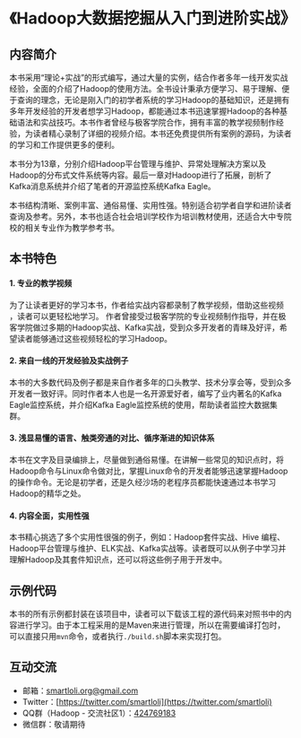 # 《Hadoop大数据挖掘从入门到进阶实战》

## 内容简介
本书采用“理论+实战”的形式编写，通过大量的实例，结合作者多年一线开发实战经验，全面的介绍了Hadoop的使用方法。全书设计秉承方便学习、易于理解、便于查询的理念，无论是刚入门的初学者系统的学习Hadoop的基础知识，还是拥有多年开发经验的开发者想学习Hadoop，都能通过本书迅速掌握Hadoop的各种基础语法和实战技巧。本书作者曾经与极客学院合作，拥有丰富的教学视频制作经验，为读者精心录制了详细的视频介绍。本书还免费提供所有案例的源码，为读者的学习和工作提供更多的便利。

本书分为13章，分别介绍Hadoop平台管理与维护、异常处理解决方案以及Hadoop的分布式文件系统等内容。最后一章对Hadoop进行了拓展，剖析了Kafka消息系统并介绍了笔者的开源监控系统Kafka Eagle。

本书结构清晰、案例丰富、通俗易懂、实用性强。特别适合初学者自学和进阶读者查询及参考。另外，本书也适合社会培训学校作为培训教材使用，还适合大中专院校的相关专业作为教学参考书。

## 本书特色
#### 1. 专业的教学视频
为了让读者更好的学习本书，作者给实战内容都录制了教学视频，借助这些视频 ，读者可以更轻松地学习。
作者曾接受过极客学院的专业视频制作指导，并在极客学院做过多期的Hadoop实战、Kafka实战，受到众多开发者的青睐及好评，希望读者能够通过这些视频轻松的学习Hadoop。

#### 2. 来自一线的开发经验及实战例子
本书的大多数代码及例子都是来自作者多年的口头教学、技术分享会等，受到众多开发者一致好评。同时作者本人也是一名开源爱好者，编写了业内著名的Kafka Eagle监控系统，并介绍Kafka Eagle监控系统的使用，帮助读者监控大数据集群。

#### 3. 浅显易懂的语言、触类旁通的对比、循序渐进的知识体系
本书在文字及目录编排上，尽量做到通俗易懂。在讲解一些常见的知识点时，将Hadoop命令与Linux命令做对比，掌握Linux命令的开发者能够迅速掌握Hadoop的操作命令。无论是初学者，还是久经沙场的老程序员都能快速通过本书学习Hadoop的精华之处。

#### 4. 内容全面，实用性强
本书精心挑选了多个实用性很强的例子，例如：Hadoop套件实战、Hive 编程、Hadoop平台管理与维护、ELK实战、Kafka实战等。读者既可以从例子中学习并理解Hadoop及其套件知识点，还可以将这些例子用于开发中。

## 示例代码
本书的所有示例都封装在该项目中，读者可以下载该工程的源代码来对照书中的内容进行学习。由于本工程采用的是Maven来进行管理，所以在需要编译打包时，可以直接只用```mvn```命令，或者执行```./build.sh```脚本来实现打包。

## 互动交流
* 邮箱：[smartloli.org@gmail.com](mailto:smartloli.org@gmail.com) 
* Twitter：[https://twitter.com/smartloli](https://twitter.com/smartloli) 
* QQ群（Hadoop - 交流社区1）：[424769183](http://shang.qq.com/wpa/qunwpa?idkey=b07c12828ed6963fe79078c78bbd1aba7e61b8f5d8fc5ee4ed26809f40b35c37)
* 微信群：敬请期待

